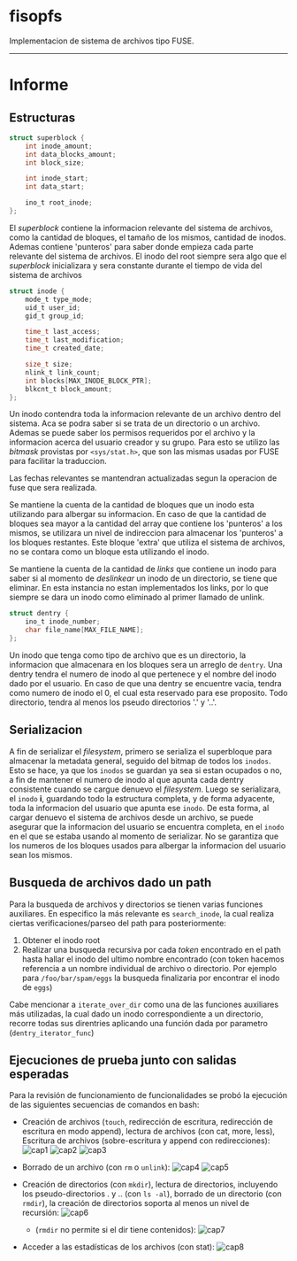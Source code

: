 # fisopfs

Implementacion de sistema de archivos tipo FUSE.

---

# Informe

## Estructuras

```c
struct superblock {
	int inode_amount;
	int data_blocks_amount;
	int block_size;

	int inode_start;
	int data_start;

	ino_t root_inode;
};
```
El *superblock* contiene la informacion relevante del sistema de archivos, como la cantidad de bloques, el tamaño de los mismos, cantidad de inodos. Ademas contiene 'punteros' para saber donde empieza cada parte relevante del sistema de archivos. El inodo del root siempre sera algo que el *superblock* inicializara y sera constante durante el tiempo de vida del sistema de archivos 

```c
struct inode {
	mode_t type_mode;
	uid_t user_id;
	gid_t group_id;

	time_t last_access;
	time_t last_modification;
	time_t created_date;

	size_t size;
	nlink_t link_count;
	int blocks[MAX_INODE_BLOCK_PTR];
	blkcnt_t block_amount;
};
```
Un inodo contendra toda la informacion relevante de un archivo dentro del sistema. Aca se podra saber si se trata de un directorio o un archivo. Ademas se puede saber los permisos requeridos por el archivo y la informacion acerca del usuario creador y su grupo. Para esto se utilizo las *bitmask* provistas por `<sys/stat.h>`, que son las mismas usadas por FUSE para facilitar la traduccion. 

Las fechas relevantes se mantendran actualizadas segun la operacion de fuse que sera realizada. 

Se mantiene la cuenta de la cantidad de bloques que un inodo esta utilizando para albergar su informacion. En caso de que la cantidad de bloques sea mayor a la cantidad del array que contiene los 'punteros' a los mismos, se utilizara un nivel de indireccion para almacenar los 'punteros' a los bloques restantes. Este bloque 'extra' que utiliza el sistema de archivos, no se contara como un bloque esta utilizando el inodo. 

Se mantiene la cuenta de la cantidad de *links* que contiene un inodo para saber si al momento de *deslinkear* un inodo de un directorio, se tiene que eliminar. En esta instancia no estan implementados los links, por lo que siempre se dara un inodo como eliminado al primer llamado de unlink. 


```c
struct dentry {
	ino_t inode_number;
	char file_name[MAX_FILE_NAME];
};
```

Un inodo que tenga como tipo de archivo que es un directorio, la informacion que almacenara en los bloques sera un arreglo de `dentry`. Una dentry tendra el numero de inodo al que pertenece y el nombre del inodo dado por el usuario. En caso de que una dentry se encuentre vacia, tendra como numero de inodo el 0, el cual esta reservado para ese proposito. Todo directorio, tendra al menos los pseudo directorios '.' y '..'. 

## Serializacion

A fin de serializar el *filesystem*, primero se serializa el superbloque para almacenar la metadata general, seguido del bitmap de todos los `inodos`. Esto se hace, ya que los `inodos` se guardan ya sea si estan ocupados o no, a fin de mantener el numero de inodo al que apunta cada dentry consistente cuando se cargue denuevo el *filesystem*. Luego se serializara, el `inodo` **i**, guardando todo la estructura completa, y de forma adyacente, toda la informacion del usuario que apunta ese `inodo`. De esta forma, al cargar denuevo el sistema de archivos desde un archivo, se puede asegurar que la informacion del usuario se encuentra completa, en el `inodo` en el que se estaba usando al momento de serializar. No se garantiza que los numeros de los bloques usados para albergar la informacion del usuario sean los mismos.


## Busqueda de archivos dado un path

Para la busqueda de archivos y directorios se tienen varias funciones auxiliares. En especifico la más relevante es `search_inode`, la cual realiza ciertas verificaciones/parseo del path para posteriormente: 
1. Obtener el inodo root
2. Realizar una busqueda recursiva por cada *token* encontrado en el path hasta hallar el inodo del ultimo nombre encontrado (con token hacemos referencia a un nombre individual de archivo o directorio. Por ejemplo para `/foo/bar/spam/eggs` la busqueda finalizaria por encontrar el inodo de `eggs`)

Cabe mencionar a `iterate_over_dir` como una de las funciones auxiliares más utilizadas, la cual dado un inodo correspondiente a un directorio, recorre todas sus direntries aplicando una función dada por parametro (`dentry_iterator_func`) 

## Ejecuciones de prueba junto con salidas esperadas

Para la revisión de funcionamiento de funcionalidades se probó la ejecución de las siguientes secuencias de comandos en bash:
- Creación de archivos (`touch`, redirección de escritura, redirección de escritura en modo append), lectura de archivos (con cat, more, less), Escritura de archivos (sobre-escritura y append con redirecciones):
    ![cap1](./imgs_para_informe/cap1.png)
    ![cap2](./imgs_para_informe/cap2.png)
    ![cap3](./imgs_para_informe/cap3.png)

- Borrado de un archivo (con `rm` o `unlink`):
    ![cap4](./imgs_para_informe/cap4.png)
    ![cap5](./imgs_para_informe/cap5.png)

- Creación de directorios (con `mkdir`), lectura de directorios, incluyendo los pseudo-directorios . y .. (con `ls -al`), borrado de un directorio (con `rmdir`), la creación de directorios soporta al menos un nivel de recursión:
    ![cap6](./imgs_para_informe/cap6.png)
    - (`rmdir` no permite si el dir tiene contenidos):
    ![cap7](./imgs_para_informe/cap7.png)

- Acceder a las estadísticas de los archivos (con stat):
    ![cap8](./imgs_para_informe/cap8.png)



